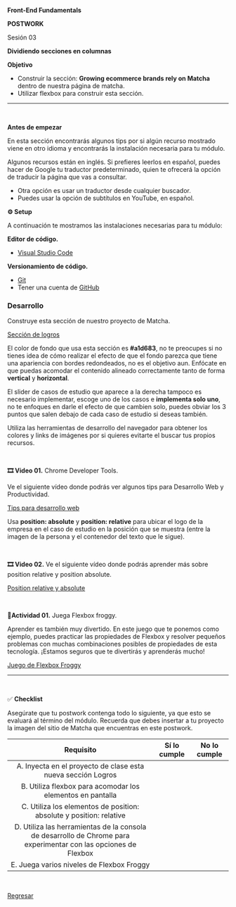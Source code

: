 **Front-End Fundamentals**

**POSTWORK**

Sesión 03

**Dividiendo secciones en columnas**

**Objetivo**

- Construir la sección: **Growing ecommerce brands rely on Matcha** dentro de nuestra página de matcha.
- Utilizar flexbox para construir esta sección.

---
<br/>

**Antes de empezar**

En esta sección encontrarás algunos tips por si algún recurso mostrado viene en otro idioma y encontrarás la instalación necesaria para tu módulo.

Algunos recursos están en inglés. Si prefieres leerlos en español, puedes hacer de Google tu traductor predeterminado, quien te ofrecerá la opción de traducir la página que vas a consultar.

- Otra opción es usar un traductor desde cualquier buscador.
- Puedes usar la opción de subtítulos en YouTube, en español.

**⚙️ Setup**

A continuación te mostramos  las instalaciones necesarias para tu módulo:

**Editor de código.**

- [Visual Studio Code ](https://code.visualstudio.com/download)

**Versionamiento de código.**

- [Git ](https://git-scm.com/downloads)
- Tener una cuenta de [GitHub](https://github.com/)


### **Desarrollo**

Construye esta sección de nuestro proyecto de Matcha.

[Sección de logros](../assets/postwork.png)
<br/>

El color de fondo que usa esta sección es **#a1d683**, no te preocupes si no tienes idea de cómo realizar el efecto de que el fondo parezca que tiene una apariencia con bordes redondeados, no es el objetivo aun. Enfócate en que puedas acomodar el contenido alineado correctamente tanto de forma **vertical** y **horizontal**.

El slider de casos de estudio que aparece a la derecha tampoco es necesario implementar, escoge uno de los casos e **implementa solo uno**, no te enfoques en darle el efecto de que cambien solo, puedes obviar los 3 puntos que salen debajo de cada caso de estudio si deseas también.

Utiliza las herramientas de desarrollo del navegador para obtener los colores y links de imágenes por si quieres evitarte el buscar tus propios recursos.

<br/>

**🎞 Video 01.**  Chrome Developer Tools.

Ve el siguiente vídeo donde podrás ver algunos tips para Desarrollo Web y Productividad.

[Tips para desarrollo web](https://www.youtube.com/watch?v=BXN8oO4r3Qc)

Usa **position: absolute** y **position: relative** para ubicar el logo de la empresa en el caso de estudio en la posición que se muestra (entre la imagen de la persona y el contenedor del texto que le sigue).

<br/>

**🎞 Video 02.**
Ve el siguiente vídeo donde podrás aprender más sobre position relative y position absolute.

[Position relative y absolute](https://www.youtube.com/watch?v=jx5jmI0UlXU)

<br/>

**📝Actividad 01.** Juega Flexbox froggy.

Aprender es también muy divertido. En este juego que te ponemos como ejemplo, puedes practicar las propiedades de Flexbox y resolver pequeños problemas con muchas combinaciones posibles de propiedades de esta tecnología. ¡Estamos seguros que te divertirás y aprenderás mucho!

[Juego de Flexbox Froggy](https://flexboxfroggy.com/#es)

---
<br/>

✅ **Checklist**

Asegúrate que tu postwork contenga todo lo siguiente, ya que esto se evaluará al término del módulo. Recuerda que debes insertar a tu proyecto la imagen del sitio de Matcha que encuentras en este postwork.


|**Requisito**|**Sí lo cumple**|**No lo cumple**|
| :-: | :-: | :-: |
|A. Inyecta en el proyecto de clase esta nueva sección Logros|||
|B. Utiliza flexbox para acomodar los elementos en pantalla|||
|C. Utiliza los elementos de position: absolute y position: relative|||
|D. Utiliza las herramientas de la consola de desarrollo de Chrome para experimentar con las opciones de Flexbox|||
|E. Juega varios niveles de Flexbox Froggy|||

<br/>

[Regresar](../README.md)
